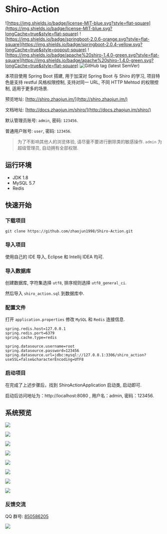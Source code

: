 # Shiro-Action
![https://img.shields.io/badge/license-MIT-blue.svg?style=flat-square](https://img.shields.io/badge/license-MIT-blue.svg?longCache=true&style=flat-square)
![https://img.shields.io/badge/springboot-2.0.6-orange.svg?style=flat-square](https://img.shields.io/badge/springboot-2.0.4-yellow.svg?longCache=true&style=popout-square)
![https://img.shields.io/badge/apache%20shiro-1.4.0-green.svg?style=flat-square](https://img.shields.io/badge/apache%20shiro-1.4.0-green.svg?longCache=true&style=flat-square)
![GitHub tag (latest SemVer)](https://img.shields.io/github/tag/zhaojun1998/Shiro-Action.svg?style=flat-square)

本项目使用 Spring Boot 搭建, 用于加深对 Spring Boot 与 Shiro 的学习, 项目特色是支持 restful 风格权限控制, 支持对同一 URL, 不同 HTTP Mehtod 的权限控制, 适用于更多的场景.

预览地址: [http://shiro.zhaojun.im/](http://shiro.zhaojun.im/)

文档地址: [http://docs.zhaojun.im/shiro/](http://docs.zhaojun.im/shiro/)

默认管理员账号: `admin`, 密码: `123456`.

普通用户账号: `user`, 密码: `123456`.

> 为了不影响其他人的浏览体验, 请尽量不要进行删除类的敏感操作.  `admin` 为超级管理员, 自动拥有全部权限.

## 运行环境
* JDK 1.8
* MySQL 5.7
* Redis

## 快速开始

### 下载项目

```git
git clone https://github.com/zhaojun1998/Shiro-Action.git
```

### 导入项目

使用自己的 IDE 导入, Eclipse 和 Intellij IDEA 均可.

### 导入数据库

创建数据库, 字符集选择 `utf8`, 排序规则选择 `utf8_general_ci`.

然后导入 `shiro_action.sql` 到数据库中.

### 配置文件

打开 `application.properties` 修改 `MySQL` 和 `Redis` 连接信息.

```properties
spring.redis.host=127.0.0.1
spring.redis.port=6379
spring.cache.type=redis

spring.datasource.username=root
spring.datasource.password=123456
spring.datasource.url=jdbc:mysql://127.0.0.1:3306/shiro_action?useSSL=false&characterEncoding=UTF8
```

### 启动项目
在完成了上述步骤后，找到 ShiroActionApplication 启动类, 启动即可.

启动后访问地址为：http://localhost:8080 , 用户名：admin, 密码：123456.

## 系统预览

![](https://cdn.jun6.net/201904032326_720.png)

![](https://cdn.jun6.net/201904032327_602.png)

![](https://cdn.jun6.net/201904032327_107.png)

![](https://cdn.jun6.net/201904032327_936.png)

![](https://cdn.jun6.net/201904032328_32.png)

![](https://cdn.jun6.net/201904142201_744.png)

![](https://cdn.jun6.net/2019/04/14/5cb340e86aacb.png)

![](https://cdn.jun6.net/2019/04/14/5cb34129083c8.png)

### 反馈交流

QQ 群号: [850586205](//shang.qq.com/wpa/qunwpa?idkey=b482b2e48a938a993ef54adcff7ed499a45127a73802a68f1238256fb02ed425)

![](https://cdn.jun6.net/201904141340_574.png)
